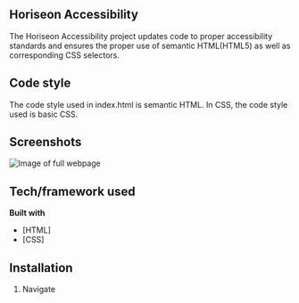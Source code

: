 ## Horiseon Accessibility

The Horiseon Accessibility project updates code to proper accessibility standards and ensures the proper use of semantic HTML(HTML5) as well as corresponding CSS selectors.

## Code style

The code style used in index.html is semantic HTML. In CSS, the code style used is basic CSS.

## Screenshots

![Image of full webpage](https://user-images.githubusercontent.com/47644455/128220922-9762b5e3-a87f-4068-94dd-4a197df30948.png)

## Tech/framework used

<b>Built with</b>

- [HTML]
- [CSS]

## Installation

1. Navigate
